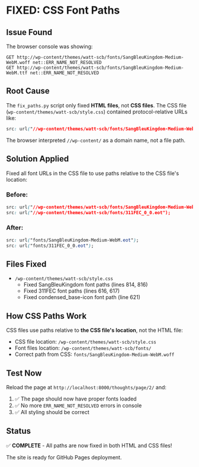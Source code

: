 # FIXED: CSS Font Paths

## Issue Found
The browser console was showing:
```
GET http://wp-content/themes/watt-scb/fonts/SangBleuKingdom-Medium-WebM.woff net::ERR_NAME_NOT_RESOLVED
GET http://wp-content/themes/watt-scb/fonts/SangBleuKingdom-Medium-WebM.ttf net::ERR_NAME_NOT_RESOLVED
```

## Root Cause
The `fix_paths.py` script only fixed **HTML files**, not **CSS files**. The CSS file (`wp-content/themes/watt-scb/style.css`) contained protocol-relative URLs like:

```css
src: url("//wp-content/themes/watt-scb/fonts/SangBleuKingdom-Medium-WebM.woff");
```

The browser interpreted `//wp-content/` as a domain name, not a file path.

## Solution Applied
Fixed all font URLs in the CSS file to use paths relative to the CSS file's location:

### Before:
```css
src: url("//wp-content/themes/watt-scb/fonts/SangBleuKingdom-Medium-WebM.eot");
src: url("//wp-content/themes/watt-scb/fonts/311FEC_0_0.eot");
```

### After:
```css
src: url("fonts/SangBleuKingdom-Medium-WebM.eot");
src: url("fonts/311FEC_0_0.eot");
```

## Files Fixed
- `/wp-content/themes/watt-scb/style.css`
  - Fixed SangBleuKingdom font paths (lines 814, 816)
  - Fixed 311FEC font paths (lines 616, 617)
  - Fixed condensed_base-icon font path (line 621)

## How CSS Paths Work
CSS files use paths relative to **the CSS file's location**, not the HTML file:

- CSS file location: `/wp-content/themes/watt-scb/style.css`
- Font files location: `/wp-content/themes/watt-scb/fonts/`
- Correct path from CSS: `fonts/SangBleuKingdom-Medium-WebM.woff`

## Test Now
Reload the page at `http://localhost:8000/thoughts/page/2/` and:

1. ✅ The page should now have proper fonts loaded
2. ✅ No more `ERR_NAME_NOT_RESOLVED` errors in console
3. ✅ All styling should be correct

## Status
✅ **COMPLETE** - All paths are now fixed in both HTML and CSS files!

The site is ready for GitHub Pages deployment.

